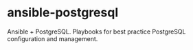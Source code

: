 # ansible-postgresql
Ansible + PostgreSQL. Playbooks for best practice PostgreSQL configuration and management.
